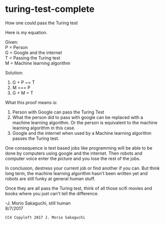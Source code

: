 # turing-test-complete
How one could pass the Turing test

Here is my equation.

Given:  
P = Person  
G = Google and the internet  
T = Passing the Turing test  
M = Machine learning algorithm  

Solution:
1. G + P ~= T
2. M === P
3. G + M = T

What this proof means is:
1. Person with Google can pass the Turing Test
2. What the person did to pass with google can be replaced with a machine learning algorithm. Or the person is equivalent to the machine learning algorithm in this case.
3. Google and the internet when used by a Machine learning algorithm passes the Turing test.

One consequence is text based jobs like programming will be able to be done by computers using google and the internet.
Then robots and computer voice enter the picture and you lose the rest of the jobs.

In conclusion, destress your current job or find another if you can. But think long term, the machine learning algorithm hasn't been written yet and robots are still funky at general human stuff.

Once they are all pass the Turing test, think of all those scifi movies and books where you just can't tell the difference.

-J. Morio Sakaguchi, still human  
8/7/2017

`CC4 Copyleft 2017 J. Morio Sakaguchi`
